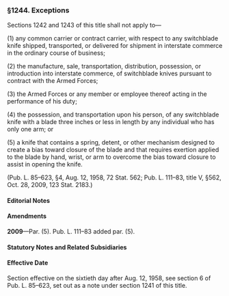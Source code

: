 ### §1244. Exceptions ###

Sections 1242 and 1243 of this title shall not apply to—

(1) any common carrier or contract carrier, with respect to any switchblade knife shipped, transported, or delivered for shipment in interstate commerce in the ordinary course of business;

(2) the manufacture, sale, transportation, distribution, possession, or introduction into interstate commerce, of switchblade knives pursuant to contract with the Armed Forces;

(3) the Armed Forces or any member or employee thereof acting in the performance of his duty;

(4) the possession, and transportation upon his person, of any switchblade knife with a blade three inches or less in length by any individual who has only one arm; or

(5) a knife that contains a spring, detent, or other mechanism designed to create a bias toward closure of the blade and that requires exertion applied to the blade by hand, wrist, or arm to overcome the bias toward closure to assist in opening the knife.

(Pub. L. 85–623, §4, Aug. 12, 1958, 72 Stat. 562; Pub. L. 111–83, title V, §562, Oct. 28, 2009, 123 Stat. 2183.)

#### **Editorial Notes** ####

#### Amendments ####

**2009**—Par. (5). Pub. L. 111–83 added par. (5).

#### **Statutory Notes and Related Subsidiaries** ####

#### Effective Date ####

Section effective on the sixtieth day after Aug. 12, 1958, see section 6 of Pub. L. 85–623, set out as a note under section 1241 of this title.